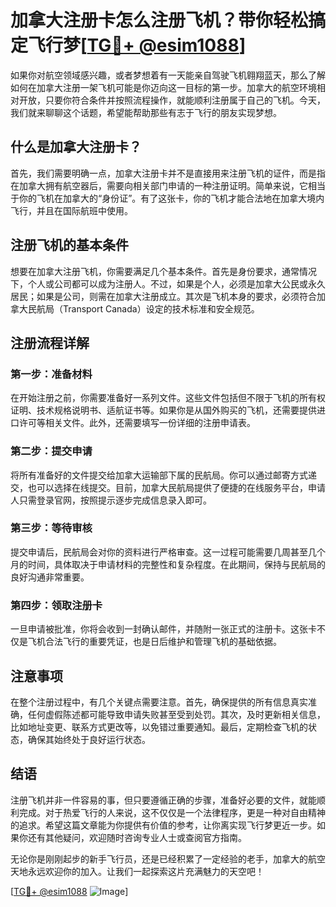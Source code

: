 # 加拿大注册卡怎么注册飞机？带你轻松搞定飞行梦[[TG💪+ @esim1088](https://t.me/s/esim1088)]

如果你对航空领域感兴趣，或者梦想着有一天能亲自驾驶飞机翱翔蓝天，那么了解如何在加拿大注册一架飞机可能是你迈向这一目标的第一步。加拿大的航空环境相对开放，只要你符合条件并按照流程操作，就能顺利注册属于自己的飞机。今天，我们就来聊聊这个话题，希望能帮助那些有志于飞行的朋友实现梦想。

## 什么是加拿大注册卡？

首先，我们需要明确一点，加拿大注册卡并不是直接用来注册飞机的证件，而是指在加拿大拥有航空器后，需要向相关部门申请的一种注册证明。简单来说，它相当于你的飞机在加拿大的“身份证”。有了这张卡，你的飞机才能合法地在加拿大境内飞行，并且在国际航班中使用。

## 注册飞机的基本条件

想要在加拿大注册飞机，你需要满足几个基本条件。首先是身份要求，通常情况下，个人或公司都可以成为注册人。不过，如果是个人，必须是加拿大公民或永久居民；如果是公司，则需在加拿大注册成立。其次是飞机本身的要求，必须符合加拿大民航局（Transport Canada）设定的技术标准和安全规范。

## 注册流程详解

### 第一步：准备材料

在开始注册之前，你需要准备好一系列文件。这些文件包括但不限于飞机的所有权证明、技术规格说明书、适航证书等。如果你是从国外购买的飞机，还需要提供进口许可等相关文件。此外，还需要填写一份详细的注册申请表。

### 第二步：提交申请

将所有准备好的文件提交给加拿大运输部下属的民航局。你可以通过邮寄方式递交，也可以选择在线提交。目前，加拿大民航局提供了便捷的在线服务平台，申请人只需登录官网，按照提示逐步完成信息录入即可。

### 第三步：等待审核

提交申请后，民航局会对你的资料进行严格审查。这一过程可能需要几周甚至几个月的时间，具体取决于申请材料的完整性和复杂程度。在此期间，保持与民航局的良好沟通非常重要。

### 第四步：领取注册卡

一旦申请被批准，你将会收到一封确认邮件，并随附一张正式的注册卡。这张卡不仅是飞机合法飞行的重要凭证，也是日后维护和管理飞机的基础依据。

## 注意事项

在整个注册过程中，有几个关键点需要注意。首先，确保提供的所有信息真实准确，任何虚假陈述都可能导致申请失败甚至受到处罚。其次，及时更新相关信息，比如地址变更、联系方式更改等，以免错过重要通知。最后，定期检查飞机的状态，确保其始终处于良好运行状态。

## 结语

注册飞机并非一件容易的事，但只要遵循正确的步骤，准备好必要的文件，就能顺利完成。对于热爱飞行的人来说，这不仅仅是一个法律程序，更是一种对自由精神的追求。希望这篇文章能为你提供有价值的参考，让你离实现飞行梦更近一步。如果你还有其他疑问，欢迎随时咨询专业人士或查阅官方指南。

无论你是刚刚起步的新手飞行员，还是已经积累了一定经验的老手，加拿大的航空天地永远欢迎你的加入。让我们一起探索这片充满魅力的天空吧！

[[TG💪+ @esim1088](https://t.me/s/esim1088) ![Image](https://i.postimg.cc/4NQfJmqS/Snipaste-2025-05-13-00-14-12.png)]